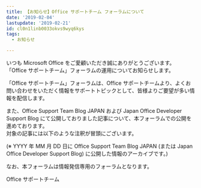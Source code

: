 ```yaml
---
title: 【お知らせ】Office サポートチーム フォーラムについて
date: '2019-02-04'
lastupdate: '2019-02-21'
id: cl0n1linb0033okvs9wyq6kys
tags:
  - お知らせ

---
```


いつも Microsoft Office をご愛顧いただき誠にありがとうございます。  
「Office サポートチーム」フォーラムの運用についてお知らせします。

「Office サポートチーム」フォーラムは、Office サポートチームより、よくお問い合わせをいただく情報をサポートトピックとして、皆様よりご要望が多い情報を配信します。

また、Office Support Team Blog JAPAN および Japan Office Developer Support Blog にて公開しておりました記事について、本フォーラムでの公開を進めております。  
対象の記事には以下のような注釈が冒頭にございます。  

(※ YYYY 年 MM 月 DD 日に Office Support Team Blog JAPAN (または Japan Office Developer Support Blog) に公開した情報のアーカイブです。)

なお、本フォーラムは情報発信専用のフォーラムとなります。

Office サポートチーム